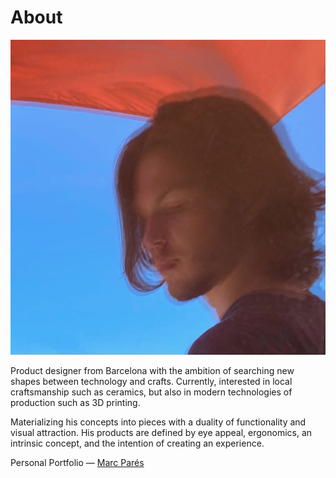 # About

![](../images/mrcprs.jpg)

Product designer from Barcelona with the ambition of searching new shapes between technology and crafts. Currently, interested in local craftsmanship such as ceramics, but also in modern technologies of production such as 3D printing.

Materializing his concepts into pieces with a duality of functionality and visual attraction. His products are defined by eye appeal, ergonomics, an intrinsic concept, and the intention of creating an experience.


Personal Portfolio — [Marc Parés](https://paresmarc.com/)
